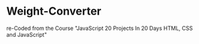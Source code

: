 # Weight-Converter
re-Coded from the Course "JavaScript 20 Projects In 20 Days HTML, CSS and JavaScript"
